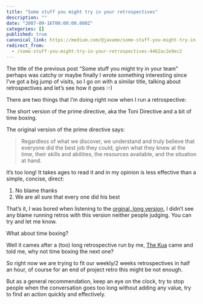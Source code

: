 ```yaml
---
title: "Some stuff you might try in your retrospectives"
description: ""
date: "2007-09-16T00:00:00.000Z"
categories: []
published: true
canonical_link: https://medium.com/@javame/some-stuff-you-might-try-in-your-retrospectives-4462ac2e9ec2
redirect_from:
  - /some-stuff-you-might-try-in-your-retrospectives-4462ac2e9ec2
---
```


The title of the previous post “Some stuff you might try in your team” perhaps was catchy or maybe finally I wrote something interesting since I’ve got a big jump of visits, so I go on with a similar title, talking about retrospectives and let’s see how it goes :-)

There are two things that I’m doing right now when I run a retrospective:

The short version of the prime directive, aka the Toni Directive and a bit of time boxing.

The original version of the prime directive says:

> Regardless of what we discover, we understand and truly believe that everyone did the best job they could, given what they knew at the time, their skills and abilities, the resources available, and the situation at hand.

It’s too long! It takes ages to read it and in my opinion is less effective than a simple, concise, direct:

1.  No blame thanks
2.  We are all sure that every one did his best

That’s it, I was bored when listening to the [orginal, long version](http://www.retrospectives.com/pages/retroPrimeDirective.html), I didn’t see any blame running retros with this version neither people judging. You can try and let me know.

What about time boxing?

Well it cames after a (too) long retrospective run by me, [The Kua](http://www.thekua.com/) came and told me, why not time boxing the next one?

So right now we are trying to fit our weekly/2 weeks retrospectives in half an hour, of course for an end of project retro this might be not enough.

But as a general recommendation, keep an eye on the clock, try to stop people when the conversation goes too long without adding any value, try to find an action quickly and effectively.
